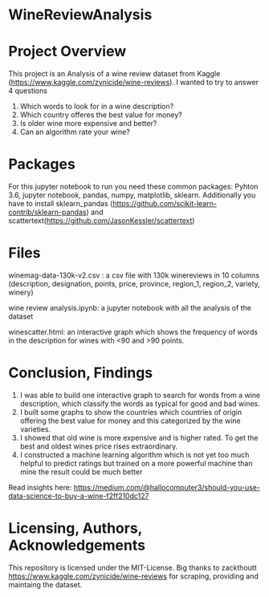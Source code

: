 # WineReviewAnalysis


# Project Overview

This project is an Analysis of a wine review dataset from Kaggle (https://www.kaggle.com/zynicide/wine-reviews).
I wanted to try to answer 4 questions
1. Which words to look for in a wine description?
2. Which country offeres the best value for money?
3. Is older wine more expensive and better?
4. Can an algorithm rate your wine?

# Packages

For this jupyter notebook to run you need these common packages: Pyhton 3.6, jupyter notebook, pandas, numpy, matplotlib, sklearn.
Additionally you have to install sklearn_pandas (https://github.com/scikit-learn-contrib/sklearn-pandas) and
scattertext(https://github.com/JasonKessler/scattertext)

# Files

winemag-data-130k-v2.csv : a csv file with 130k winereviews in 10 columns (description, designation, points, price,
                           province, region_1, region_2, variety, winery)

wine review analysis.ipynb: a jupyter notebook with all the analysis of the dataset

winescatter.html: an interactive graph which shows the frequency of words in the description for wines with <90 and >90 points.

# Conclusion, Findings

1. I was able to build one interactive graph to search for words from a wine description, which classify the words as typical for good and bad wines.
2. I built some graphs to show the countries which countries of origin offering the best value for money and this categorized by the wine varieties.
3. I showed that old wine is more expensive and is higher rated. To get the best and oldest wines price rises extraordinary.
4. I constructed a machine learning algorithm which is not yet too much helpful to predict ratings but trained on a more powerful machine than mine the result could be much better

Read insights here: https://medium.com/@hallocomputer3/should-you-use-data-science-to-buy-a-wine-f2ff210dc127

# Licensing, Authors, Acknowledgements

This repository is licensed under the MIT-License. Big thanks to zackthoutt https://www.kaggle.com/zynicide/wine-reviews for scraping, providing  and maintaing the dataset.
